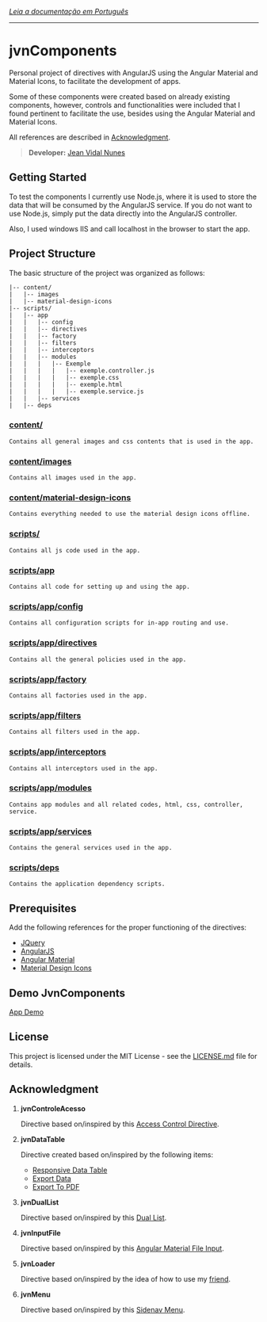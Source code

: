 *[Leia a documentação em Português][readmePortuguese]*

---

# jvnComponents

Personal project of directives with AngularJS using the Angular Material and Material Icons, to facilitate the development of apps.

Some of these components were created based on already existing components, however, controls and functionalities were included that I found pertinent to facilitate the use, besides using the Angular Material and Material Icons.

All references are described in [Acknowledgment](#acknowledgment).

> **Developer:** [Jean Vidal Nunes][myGit]

## Getting Started

To test the components I currently use Node.js, where it is used to store the data that will be consumed by the AngularJS service. If you do not want to use Node.js, simply put the data directly into the AngularJS controller.

Also, I used windows IIS and call localhost in the browser to start the app.

## Project Structure

The basic structure of the project was organized as follows:

```
|-- content/
|   |-- images
|   |-- material-design-icons
|-- scripts/
|   |-- app
|   |   |-- config
|   |   |-- directives
|   |   |-- factory
|   |   |-- filters
|   |   |-- interceptors
|   |   |-- modules
|   |   |   |-- Exemple
|   |   |   |   |-- exemple.controller.js
|   |   |   |   |-- exemple.css
|   |   |   |   |-- exemple.html
|   |   |   |   |-- exemple.service.js
|   |   |-- services
|   |-- deps
```

### [content/][contentPath]

	Contains all general images and css contents that is used in the app.

### [content/images][imagesPath]

	Contains all images used in the app.

### [content/material-design-icons][materialDesignIconsPath]

	Contains everything needed to use the material design icons offline.

### [scripts/][scriptsPath]

	Contains all js code used in the app.

### [scripts/app][appPath]

	Contains all code for setting up and using the app.

### [scripts/app/config][configPath]

	Contains all configuration scripts for in-app routing and use.

### [scripts/app/directives][directivesPath]

	Contains all the general policies used in the app.

### [scripts/app/factory][factoryPath]

	Contains all factories used in the app.

### [scripts/app/filters][filtersPath]

	Contains all filters used in the app.

### [scripts/app/interceptors][interceptorsPath]

	Contains all interceptors used in the app.

### [scripts/app/modules][modulesPath]

	Contains app modules and all related codes, html, css, controller, service.

### [scripts/app/services][servicesPath]

	Contains the general services used in the app.

### [scripts/deps][depsPath]

	Contains the application dependency scripts.

## Prerequisites

Add the following references for the proper functioning of the directives:

* [JQuery](https://jquery.com/)
* [AngularJS](https://angularjs.org/)
* [Angular Material](https://material.angularjs.org)
* [Material Design Icons](https://material.io/icons/)

## Demo JvnComponents

[App Demo][AppDemo]

## License

This project is licensed under the MIT License - see the [LICENSE.md][licenseMIT] file for details.

## Acknowledgment

1. **jvnControleAcesso**

	Directive based on/inspired by this [Access Control Directive][AccessControlDirective].

2. **jvnDataTable**

	Directive created based on/inspired by the following items:

	* [Responsive Data Table][ResponsiveDataTable]
	* [Export Data][ExportData]
	* [Export To PDF][ExportToPDF]

3. **jvnDualList**

	Directive based on/inspired by this [Dual List][DualList].

4. **jvnInputFile**

	Directive based on/inspired by this [Angular Material File Input][AngularMaterialFileInput].

5. **jvnLoader**

	Directive based on/inspired by the idea of ​​how to use my [friend][tcs].

6. **jvnMenu**

	Directive based on/inspired by this [Sidenav Menu][sidenavMenu].


[readmePortuguese]: https://github.com/JVidalN/jvnComponents/blob/master/README-ptBR.md
[myGit]: https://github.com/JVidalN
[contentPath]: https://github.com/JVidalN/jvnComponents/tree/master/content
[imagesPath]: https://github.com/JVidalN/jvnComponents/tree/master/content/images
[materialDesignIconsPath]: https://github.com/JVidalN/jvnComponents/tree/master/content/material-design-icons
[scriptsPath]: https://github.com/JVidalN/jvnComponents/tree/master/scripts
[appPath]: https://github.com/JVidalN/jvnComponents/tree/master/scripts/app
[configPath]: https://github.com/JVidalN/jvnComponents/tree/master/scripts/app/config
[directivesPath]: https://github.com/JVidalN/jvnComponents/tree/master/scripts/app/directives
[factoryPath]: https://github.com/JVidalN/jvnComponents/tree/master/scripts/app/factory
[filtersPath]: https://github.com/JVidalN/jvnComponents/tree/master/scripts/app/filters
[interceptorsPath]: https://github.com/JVidalN/jvnComponents/tree/master/scripts/app/interceptors
[modulesPath]: https://github.com/JVidalN/jvnComponents/tree/master/scripts/app/modules
[servicesPath]: https://github.com/JVidalN/jvnComponents/tree/master/scripts/app/services
[depsPath]: https://github.com/JVidalN/jvnComponents/tree/master/scripts/deps
[AppDemo]: https://jvidaln.github.io/jvnComponents/
[licenseMIT]: https://github.com/JVidalN/jvnComponents/blob/master/LICENSE.md
[AccessControlDirective]: http://gabrielfeitosa.com/angularjs-diretiva-para-controle-de-acesso/
[ResponsiveDataTable]: https://github.com/paghdalyogesh/responsive-md-data-table
[ExportData]: http://jsfiddle.net/TheSharpieOne/XNVj3/1/
[ExportToPDF]: http://pdfmake.org/#/gettingstarted
[DualList]: https://github.com/tushariscoolster/ng-duallist
[AngularMaterialFileInput]: https://codepen.io/shepard_one/pen/MypdLy
[tcs]: https://github.com/tiagocarmosantos/
[sidenavMenu]: http://plnkr.co/edit/Ksfo7fnSB0c4DH6egE3S?p=preview

